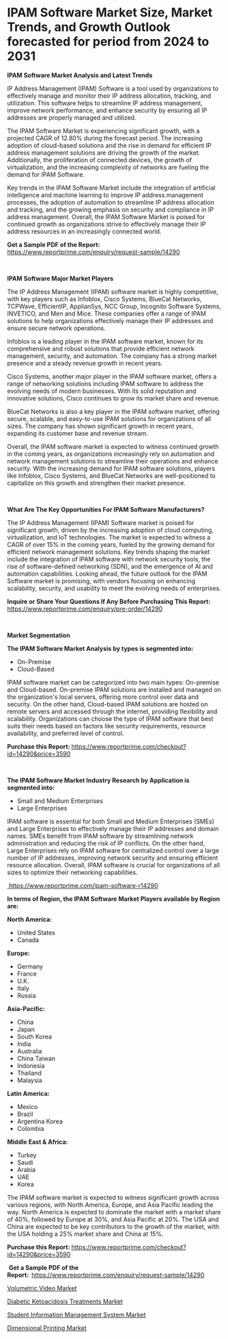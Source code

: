 <p><h1>IPAM Software Market Size, Market Trends, and Growth Outlook forecasted for period from 2024 to 2031</h1></p><p><strong>IPAM Software Market Analysis and Latest Trends</strong></p>
<p><p>IP Address Management (IPAM) Software is a tool used by organizations to effectively manage and monitor their IP address allocation, tracking, and utilization. This software helps to streamline IP address management, improve network performance, and enhance security by ensuring all IP addresses are properly managed and utilized.</p><p>The IPAM Software Market is experiencing significant growth, with a projected CAGR of 12.80% during the forecast period. The increasing adoption of cloud-based solutions and the rise in demand for efficient IP address management solutions are driving the growth of the market. Additionally, the proliferation of connected devices, the growth of virtualization, and the increasing complexity of networks are fueling the demand for IPAM Software.</p><p>Key trends in the IPAM Software Market include the integration of artificial intelligence and machine learning to improve IP address management processes, the adoption of automation to streamline IP address allocation and tracking, and the growing emphasis on security and compliance in IP address management. Overall, the IPAM Software Market is poised for continued growth as organizations strive to effectively manage their IP address resources in an increasingly connected world.</p></p>
<p><strong>Get a Sample PDF of the Report:&nbsp;</strong> <a href="https://www.reportprime.com/enquiry/request-sample/14290">https://www.reportprime.com/enquiry/request-sample/14290</a></p>
<p>&nbsp;</p>
<p><strong>IPAM Software Major Market Players</strong></p>
<p><p>The IP Address Management (IPAM) software market is highly competitive, with key players such as Infoblox, Cisco Systems, BlueCat Networks, TCPWave, EfficientIP, ApplianSys, NCC Group, Incognito Software Systems, INVETICO, and Men and Mice. These companies offer a range of IPAM solutions to help organizations effectively manage their IP addresses and ensure secure network operations.</p><p>Infoblox is a leading player in the IPAM software market, known for its comprehensive and robust solutions that provide efficient network management, security, and automation. The company has a strong market presence and a steady revenue growth in recent years.</p><p>Cisco Systems, another major player in the IPAM software market, offers a range of networking solutions including IPAM software to address the evolving needs of modern businesses. With its solid reputation and innovative solutions, Cisco continues to grow its market share and revenue.</p><p>BlueCat Networks is also a key player in the IPAM software market, offering secure, scalable, and easy-to-use IPAM solutions for organizations of all sizes. The company has shown significant growth in recent years, expanding its customer base and revenue stream.</p><p>Overall, the IPAM software market is expected to witness continued growth in the coming years, as organizations increasingly rely on automation and network management solutions to streamline their operations and enhance security. With the increasing demand for IPAM software solutions, players like Infoblox, Cisco Systems, and BlueCat Networks are well-positioned to capitalize on this growth and strengthen their market presence.</p></p>
<p>&nbsp;</p>
<p><strong>What Are The Key Opportunities For IPAM Software Manufacturers?</strong></p>
<p><p>The IP Address Management (IPAM) Software market is poised for significant growth, driven by the increasing adoption of cloud computing, virtualization, and IoT technologies. The market is expected to witness a CAGR of over 15% in the coming years, fueled by the growing demand for efficient network management solutions. Key trends shaping the market include the integration of IPAM software with network security tools, the rise of software-defined networking (SDN), and the emergence of AI and automation capabilities. Looking ahead, the future outlook for the IPAM Software market is promising, with vendors focusing on enhancing scalability, security, and usability to meet the evolving needs of enterprises.</p></p>
<p><strong>Inquire or Share Your Questions If Any Before Purchasing This Report:</strong> <a href="https://www.reportprime.com/enquiry/pre-order/14290">https://www.reportprime.com/enquiry/pre-order/14290</a></p>
<p>&nbsp;</p>
<p><strong>Market Segmentation</strong></p>
<p><strong>The IPAM Software Market Analysis by types is segmented into:</strong></p>
<p><ul><li>On-Premise</li><li>Cloud-Based</li></ul></p>
<p><p>IPAM software market can be categorized into two main types: On-premise and Cloud-based. On-premise IPAM solutions are installed and managed on the organization's local servers, offering more control over data and security. On the other hand, Cloud-based IPAM solutions are hosted on remote servers and accessed through the internet, providing flexibility and scalability. Organizations can choose the type of IPAM software that best suits their needs based on factors like security requirements, resource availability, and preferred level of control.</p></p>
<p><strong>Purchase this Report:&nbsp;</strong><a href="https://www.reportprime.com/checkout?id=14290&price=3590">https://www.reportprime.com/checkout?id=14290&price=3590</a></p>
<p>&nbsp;</p>
<p><strong>The IPAM Software Market Industry Research by Application is segmented into:</strong></p>
<p><ul><li>Small and Medium Enterprises</li><li>Large Enterprises</li></ul></p>
<p><p>IPAM software is essential for both Small and Medium Enterprises (SMEs) and Large Enterprises to effectively manage their IP addresses and domain names. SMEs benefit from IPAM software by streamlining network administration and reducing the risk of IP conflicts. On the other hand, Large Enterprises rely on IPAM software for centralized control over a large number of IP addresses, improving network security and ensuring efficient resource allocation. Overall, IPAM software is crucial for organizations of all sizes to optimize their networking capabilities.</p></p>
<p><a href="https://www.reportprime.com/ipam-software-r14290">&nbsp;https://www.reportprime.com/ipam-software-r14290</a></p>
<p><strong>In terms of Region, the IPAM Software Market Players available by Region are:</strong></p>
<p>
    <p> <strong> North America: </strong>
        <ul>
            <li>United States</li>
            <li>Canada</li>
        </ul>
        </p> 
    <p> <strong> Europe: </strong>
        <ul>
            <li>Germany</li>
            <li>France</li>
            <li>U.K.</li>
            <li>Italy</li>
            <li>Russia</li>
        </ul>
        </p> 
    <p> <strong> Asia-Pacific: </strong>
        <ul>
            <li>China</li>
            <li>Japan</li>
            <li>South Korea</li>
            <li>India</li>
            <li>Australia</li>
            <li>China Taiwan</li>
            <li>Indonesia</li>
            <li>Thailand</li>
            <li>Malaysia</li>
        </ul>
        </p> 
    <p> <strong> Latin America: </strong>
        <ul>
            <li>Mexico</li>
            <li>Brazil</li>
            <li>Argentina Korea</li>
            <li>Colombia</li>
        </ul>
        </p> 
    <p> <strong> Middle East & Africa: </strong>
        <ul>
            <li>Turkey</li>
            <li>Saudi</li>
            <li>Arabia</li>
            <li>UAE</li>
            <li>Korea</li>
        </ul>
    </p>
    </p>
<p><p>The IPAM software market is expected to witness significant growth across various regions, with North America, Europe, and Asia Pacific leading the way. North America is expected to dominate the market with a market share of 40%, followed by Europe at 30%, and Asia Pacific at 20%. The USA and China are expected to be key contributors to the growth of the market, with the USA holding a 25% market share and China at 15%.</p></p>
<p><strong>Purchase this Report: </strong><a href="https://www.reportprime.com/checkout?id=14290&price=3590">https://www.reportprime.com/checkout?id=14290&price=3590</a></p>
<p>&nbsp;<strong>Get a Sample PDF of the Report:&nbsp;&nbsp;</strong><a href="https://www.reportprime.com/enquiry/request-sample/14290">https://www.reportprime.com/enquiry/request-sample/14290</a></p>
<p><strong></strong></p>
<p><p><a href="https://issuu.com/reportprime-2/docs/volumetric-video-market-size-2030.pptx">Volumetric Video Market</a></p><p><a href="https://github.com/mauripalmi/Market-Research-Report-List-4/blob/main/diabetic-ketoacidosis-treatments-market.md">Diabetic Ketoacidosis Treatments Market</a></p><p><a href="https://issuu.com/reportprime-2/docs/student-information-management-system-market-size-">Student Information Management System Market</a></p><p><a href="https://github.com/gulaimolin/Market-Research-Report-List-5/blob/main/dimensional-printing-market.md">Dimensional Printing Market</a></p></p>